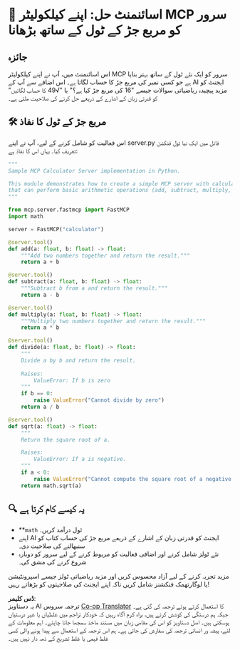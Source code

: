 <!--
CO_OP_TRANSLATOR_METADATA:
{
  "original_hash": "e9490aedc71f99bc774af57b207a7adb",
  "translation_date": "2025-05-17T12:32:32+00:00",
  "source_file": "03-GettingStarted/06-aitk/solution/README.md",
  "language_code": "ur"
}
-->
# 📘 اسائنمنٹ حل: اپنے کیلکولیٹر MCP سرور کو مربع جڑ کے ٹول کے ساتھ بڑھانا

## جائزہ
اس اسائنمنٹ میں، آپ نے اپنے کیلکولیٹر MCP سرور کو ایک نئے ٹول کے ساتھ بہتر بنایا ہے جو کسی نمبر کی مربع جڑ کا حساب لگاتا ہے۔ اس اضافے سے آپ کے AI ایجنٹ کو مزید پیچیدہ ریاضیاتی سوالات جیسے "16 کی مربع جڑ کیا ہے؟" یا "√49 کا حساب لگائیں" کو قدرتی زبان کے اشارے کے ذریعے حل کرنے کی صلاحیت ملتی ہے۔

## 🛠️ مربع جڑ کے ٹول کا نفاذ
اس فعالیت کو شامل کرنے کے لیے، آپ نے اپنے server.py فائل میں ایک نیا ٹول فنکشن تعریف کیا۔ یہاں اس کا نفاذ ہے:

```python
"""
Sample MCP Calculator Server implementation in Python.

This module demonstrates how to create a simple MCP server with calculator tools
that can perform basic arithmetic operations (add, subtract, multiply, divide).
"""

from mcp.server.fastmcp import FastMCP
import math

server = FastMCP("calculator")

@server.tool()
def add(a: float, b: float) -> float:
    """Add two numbers together and return the result."""
    return a + b

@server.tool()
def subtract(a: float, b: float) -> float:
    """Subtract b from a and return the result."""
    return a - b

@server.tool()
def multiply(a: float, b: float) -> float:
    """Multiply two numbers together and return the result."""
    return a * b

@server.tool()
def divide(a: float, b: float) -> float:
    """
    Divide a by b and return the result.
    
    Raises:
        ValueError: If b is zero
    """
    if b == 0:
        raise ValueError("Cannot divide by zero")
    return a / b

@server.tool()
def sqrt(a: float) -> float:
    """
    Return the square root of a.

    Raises:
        ValueError: If a is negative.
    """
    if a < 0:
        raise ValueError("Cannot compute the square root of a negative number.")
    return math.sqrt(a)
```

## 🔍 یہ کیسے کام کرتا ہے

- **`math` ٹول درآمد کریں۔
- اپنے AI ایجنٹ کو قدرتی زبان کے اشارے کے ذریعے مربع جڑ کی حساب کتاب کو سنبھالنے کی صلاحیت دی۔
- نئے ٹولز شامل کرنے اور اضافی فعالیت کو مربوط کرنے کے لیے سرور کو دوبارہ شروع کرنے کی مشق کی۔

مزید تجربہ کرنے کے لیے آزاد محسوس کریں اور مزید ریاضیاتی ٹولز جیسے اسپرونٹیشن یا لوگارتھمک فنکشنز شامل کریں تاکہ اپنے ایجنٹ کی صلاحیتوں کو بڑھاتے رہیں!

**ڈس کلیمر**:  
یہ دستاویز AI ترجمہ سروس [Co-op Translator](https://github.com/Azure/co-op-translator) کا استعمال کرتے ہوئے ترجمہ کی گئی ہے۔ جبکہ ہم درستگی کی کوشش کرتے ہیں، براہ کرم آگاہ رہیں کہ خودکار تراجم میں غلطیاں یا غیر درستیاں ہوسکتی ہیں۔ اصل دستاویز کو اس کی مقامی زبان میں مستند ماخذ سمجھا جانا چاہئے۔ اہم معلومات کے لئے، پیشہ ور انسانی ترجمہ کی سفارش کی جاتی ہے۔ ہم اس ترجمہ کے استعمال سے پیدا ہونے والی کسی غلط فہمی یا غلط تشریح کے ذمہ دار نہیں ہیں۔